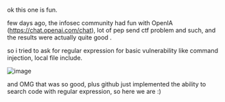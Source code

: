 ok this one is fun.

few days ago, the infosec community had fun with OpenIA (https://chat.openai.com/chat), lot of pep send ctf problem and such, and the results were actually quite good .

so i tried to ask for regular expression for basic vulnerability like command injection, local file include.

![image](https://user-images.githubusercontent.com/28728543/205108471-68d471f9-ff73-43bf-bb9b-eda30ca45435.png)


and OMG that was so good, plus github just implemented the ability to search code with regular expression, so here we are :)

